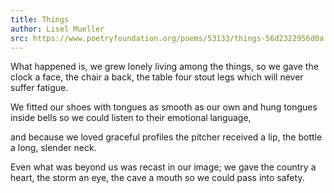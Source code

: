 ```yaml
---
title: Things
author: Lisel Mueller
src: https://www.poetryfoundation.org/poems/53133/things-56d2322956d0a
---
```


What happened is, we grew lonely
living among the things,
so we gave the clock a face,
the chair a back,
the table four stout legs
which will never suffer fatigue.

We fitted our shoes with tongues
as smooth as our own
and hung tongues inside bells
so we could listen
to their emotional language,

and because we loved graceful profiles
the pitcher received a lip,
the bottle a long, slender neck.

Even what was beyond us
was recast in our image;
we gave the country a heart,
the storm an eye,
the cave a mouth
so we could pass into safety.
